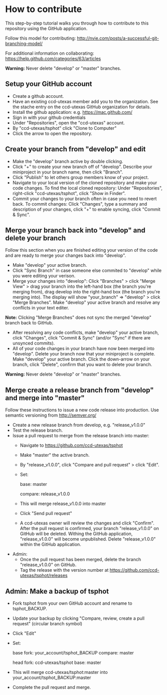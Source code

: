 # How to contribute

This step-by-step tutorial walks you through how to contribute to this repository using the GitHub application.

Follow this model for contributing: http://nvie.com/posts/a-successful-git-branching-model/

For additional information on collaborating: https://help.github.com/categories/63/articles

**Warning:** Never delete "develop" or "master" branches.

## Setup your GitHub account
- Create a github account.
- Have an existing ccd-utexas member add you to the organization. See the stache entry on the ccd-utexas GitHub organization for details.
- Install the github application: e.g. https://mac.github.com/
- Sign in with your github credentials
- Under "Repositories", open the "ccd-utexas" account.
- By "ccd-utexas/tsphot" click "Clone to Computer"
- Click the arrow to open the repository.

## Create your branch from "develop" and edit
- Make the "develop" branch active by double clicking.
- Click "+" to create your new branch off of "develop". Describe your miniproject in your branch name, then click "Branch".
- Click "Publish" to let others group members know of your project.
- Navigate to your local version of the cloned repository and make your code changes. To find the local cloned repository: Under "Repositories", right-click "ccd-utexas/tsphot", click "Show in Finder".
- Commit your changes to your branch often in case you need to revert back. To commit changes: Click "Changes", type a summary and description of your changes, click "+" to enable syncing, click "Commit & Sync".

## Merge your branch back into "develop" and delete your branch

Follow this section when you are finished editing your version of the code and are ready to merge your changes back into "develop".

- Make "develop" your active branch.
- Click "Sync Branch" in case someone else commited to "develop" while you were editing your verison.
- Merge your changes into "develop": Click "Branches" > click "Merge View" > drag your branch into the left-hand box (the branch you're merging from), drag develop into the right-hand box (the branch you're merging into). The display will show "your_branch" => "develop" > click "Merge Branches". Make "develop" your active branch and resolve any conflicts in your text editer.

**Note:** Clicking "Merge Branches" does not sync the merged "develop" branch back to GitHub.

- After resolving any code conflicts, make "develop" your active branch, click "Changes", click "Commit & Sync" (and/or "Sync" if there are unsynced commits).
- All of your code changes in your branch have now been merged into "develop". Delete your branch now that your miniproject is complete. Make "develop" your active branch. Click the down-arrow on your branch, click "Delete", confirm that you want to delete your branch.

**Warning:** Never delete "develop" or "master" branches.

## Merge create a release branch from "develop" and merge into "master"

Follow these instructions to issue a new code release into production. Use semantic versioning from http://semver.org/

- Create a new release branch from develop, e.g. "release_v1.0.0"
- Test the release branch.
- Issue a pull request to merge from the release branch into master:
  - Navigate to https://github.com/ccd-utexas/tsphot
  - Make "master" the active branch.
  - By "release_v1.0.0", click "Compare and pull request" > click "Edit".
  - Set:
	
    base: master
	
    compare: release_v1.0.0
	
  - This will merge release_v1.0.0 into master
  - Click "Send pull request"
  - A ccd-utexas owner will review the changes and click "Confirm". After the pull request is confirmed, your branch "release_v1.0.0" on GitHub will be deleted. Withing the GitHub application, "release_v1.0.0" will become unpublished. Delete "release_v1.0.0" within the GitHub application.
- Admin: 
  - Once the pull request has been merged, delete the branch "release_v1.0.0" on GitHub.
  - Tag the release with the version number at https://github.com/ccd-utexas/tsphot/releases

## Admin: Make a backup of tsphot
- Fork tsphot from your own GitHub account and rename to tsphot_BACKUP.
- Update your backup by clicking "Compare, review, create a pull request" (circular branch symbol)
- Click "Edit"
- Set:
  
  base fork: your_account/tsphot_BACKUP compare: master

  head fork: ccd-utexas/tsphot base: master

- This will merge ccd-utexas/tsphot:master into your_account/tsphot_BACKUP:master
- Complete the pull request and merge.
